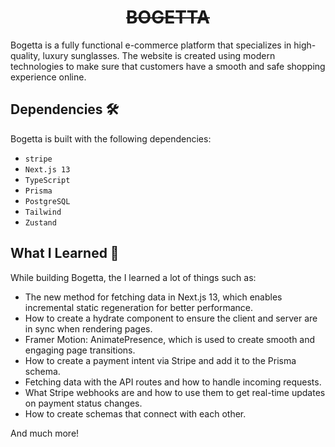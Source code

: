 <div align="center"><h1 style="text-transform:uppercase;text-decoration:line-through;font-weight:bold">Bogetta</h1></div>

Bogetta is a fully functional e-commerce platform that specializes in high-quality, luxury sunglasses. The website is created using modern technologies to make sure that customers have a smooth and safe shopping experience online.

## Dependencies 🛠️

Bogetta is built with the following dependencies:

- `stripe`
- `Next.js 13`
- `TypeScript`
- `Prisma`
- `PostgreSQL`
- `Tailwind`
- `Zustand`

## What I Learned 🧠

While building Bogetta, the I learned a lot of things such as:

- The new method for fetching data in Next.js 13, which enables incremental static regeneration for better performance.
- How to create a hydrate component to ensure the client and server are in sync when rendering pages.
- Framer Motion: AnimatePresence, which is used to create smooth and engaging page transitions.
- How to create a payment intent via Stripe and add it to the Prisma schema.
- Fetching data with the API routes and how to handle incoming requests.
- What Stripe webhooks are and how to use them to get real-time updates on payment status changes.
- How to create schemas that connect with each other.

And much more!
